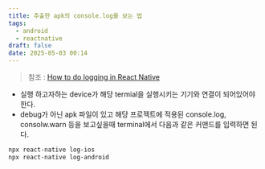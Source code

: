 ```yaml
---
title: 추출한 apk의 console.log를 보는 법
tags:
  - android
  - reactnative
draft: false
date: 2025-05-03 00:14
---
```


> 참조 : [How to do logging in React Native](https://stackoverflow.com/questions/30115372/how-to-do-logging-in-react-native)

- 실행 하고자하는 device가 해당 termial을 실행시키는 기기와 연결이 되어있어야 한다.
- debug가 아닌 apk 파일이 있고 해당 프로젝트에 적용된 console.log, consolw.warn 등을 보고싶을때 terminal에서 다음과 같은 커맨드를 입력하면 된다.

```bash
npx react-native log-ios
npx react-native log-android
```
